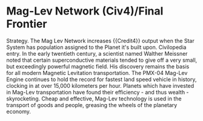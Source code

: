 # Mag-Lev Network (Civ4)/Final Frontier

Strategy.
The Mag Lev Network increases {{Credit4}} output when the Star System has population assigned to the Planet it's built upon.
Civilopedia entry.
In the early twentieth century, a scientist named Walther Meissner noted that certain superconductive materials tended to give off a very small, but exceedingly powerful magnetic field. His discovery remains the basis for all modern Magnetic Levitation transportation. The PMX-04 Mag-Lev Engine continues to hold the record for fastest land speed vehicle in history, clocking in at over 15,000 kilometers per hour. Planets which have invested in Mag-Lev transportation have found their efficiency - and thus wealth - skyrocketing. Cheap and effective, Mag-Lev technology is used in the transport of goods and people, greasing the wheels of the planetary economy.